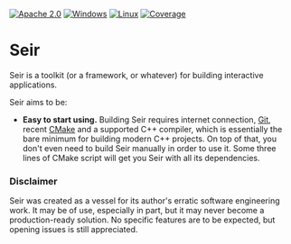 [![Apache 2.0](https://img.shields.io/badge/License-Apache%202.0-blue.svg)](LICENSE)
[![Windows](https://github.com/blagodarin/seir/actions/workflows/windows.yml/badge.svg?branch=main)](https://github.com/blagodarin/seir/actions/workflows/windows.yml)
[![Linux](https://github.com/blagodarin/seir/actions/workflows/linux.yml/badge.svg?branch=main)](https://github.com/blagodarin/seir/actions/workflows/linux.yml)
[![Coverage](https://codecov.io/gh/blagodarin/seir/branch/main/graph/badge.svg?token=HSYMD4YFV5)](https://codecov.io/gh/blagodarin/seir)

# Seir

Seir is a toolkit (or a framework, or whatever) for building interactive applications.

Seir aims to be:
* **Easy to start using.**
  Building Seir requires internet connection, [Git](https://git-scm.com/downloads/),
  recent [CMake](https://cmake.org/download/) and a supported C++ compiler,
  which is essentially the bare minimum for building modern C++ projects.
  On top of that, you don't even need to build Seir manually in order to use it.
  Some three lines of CMake script will get you Seir with all its dependencies.

### Disclaimer

Seir was created as a vessel for its author's erratic software engineering work.
It may be of use, especially in part, but it may never become a production-ready solution.
No specific features are to be expected, but opening issues is still appreciated.
